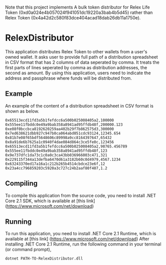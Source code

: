 Note that this project implements A bulk token distributor for Relex Life Token (0xd0a024e4b057024f941051dc19220a3bab4b5d45) rather than Relex Token (0x4a42d2c580f83dce404acad18dab26db11a1750e).

# RelexDistributor
This application distributes Relex Token to other wallets from a user's owned wallet.
It asks user to provide full path of a distribution spreadsheet in CSV format that has 2 columns of data seperated by comma.
It treats the first parts of lines seperated by comma as distribution addresses, the second as amount.
By using this application, users need to indicate the address and passphrase where funds will be distributed from.

## Example
An example of the content of a distribution spreadsheet in CSV format is shown as below.
```
0x65513ecd11fd3a5b1fefdcc6a500b025008405a2,100000
0x555ee11fbddc0e49a9bab358a8941ad95ffdb48f,200000.123
0xe08f0bccbca8192620259aa402b29f7b862575d3,300000
0x7ed638621dbb927c947b0ca064abd051cdc93124,12345.654
0x81b7e08f65bdf5648606c89998a9cc8164397647,65432
0x8a91de6b7625a1c0940f4dae084d864c3ce5fe0c,123456
0x65513ecd11fd3a5b1fefdcc6a500b025008405a2,98765.456789
0x555ee11fbddc0e49a9bab358a8941ad95ffdb48f,123
0x9e737dfc1da73c1c0a0c3ca43bb036966003c471,321
0x229115f344a13defba6470d61a3182b60c0d4979,4567.1234
0x63243370ed17a16a1c212b265b4514cbdce23e6f,12
0x23a4cc796859203c5920a3c727c24b2aaf80f407,1.2
```

## Compiling
To compile this application from the source code, you need to install .NET Core 2.1 SDK, which is available at [this link] (https://www.microsoft.com/net/download)

## Running
To run this application, you need to install .NET Core 2.1 Runtime, which is available at [this link] (https://www.microsoft.com/net/download)
After installing .NET Core 2.1 Runtime, run the following command in your terminal (or command prompt),
```
dotnet PATH-TO-RelexDistributor.dll
```